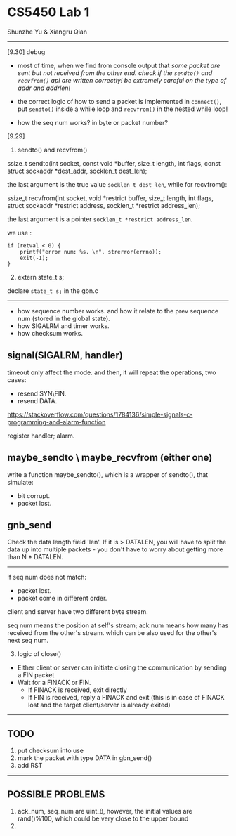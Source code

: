 # CS5450 Lab 1

Shunzhe Yu & Xiangru Qian

------

[9.30] debug

- most of time, when we find from console output that *some packet are sent but not received from the other end. check if the `sendto()` and `recvfrom()` api are written correctly! be extremely careful on the type of addr and addrlen!*

- the correct logic of how to send a packet is implemented in `connect()`, put `sendto()` inside a while loop and `recvfrom()` in the nested while loop!

- how the seq num works? in byte or packet number?

[9.29]

1. sendto() and recvfrom()

ssize_t
     sendto(int socket, const void *buffer, size_t length, int flags, const struct sockaddr *dest_addr, socklen_t dest_len);

the last argument is the true value `socklen_t dest_len`, while for recvfrom():

ssize_t
     recvfrom(int socket, void *restrict buffer, size_t length, int flags, struct sockaddr *restrict address, socklen_t *restrict address_len);

the last argument is a pointer `socklen_t *restrict address_len`.

we use :
```
if (retval < 0) {
    printf("error num: %s. \n", strerror(errno));
    exit(-1);
}
```

2. extern state_t s;

declare `state_t s;` in the gbn.c


---

- how sequence number works. and how it relate to the prev sequence num (stored in the global state).
- how SIGALRM and timer works.
- how checksum works.

## signal(SIGALRM, handler)
timeout only affect the mode. 
and then, it will repeat the operations, two cases:
- resend SYN\FIN.
- resend DATA.

https://stackoverflow.com/questions/1784136/simple-signals-c-programming-and-alarm-function

register handler; alarm.

## maybe_sendto \ maybe_recvfrom (either one)
write a function maybe_sendto(), which is a wrapper of sendto(), that simulate: 
- bit corrupt.
- packet lost. 

## gnb_send
Check the data length field 'len'. If it is > DATALEN, you will have to split the data up into multiple packets - you don't have to worry about getting more than N * DATALEN.

---
if seq num does not match:
- packet lost.
- packet come in different order. 

client and server have two different byte stream. 

seq num means the position at self's stream;
ack num means how many has received from the other's stream. which can be also used for the other's next seq num.

3. logic of close()
- Either client or server can initiate closing the communication by sending a FIN packet
- Wait for a FINACK or FIN.
    - If FINACK is received, exit directly
    - If FIN is received, reply a FINACK and exit (this is in case of FINACK lost and the target client/server is already exited)

----
## TODO
1. put checksum into use
2. mark the packet with type DATA in gbn_send()
3. add RST

----
## POSSIBLE PROBLEMS
1. ack_num, seq_num are uint_8, however, the initial values are rand()%100, which could be very close to the upper bound
2.